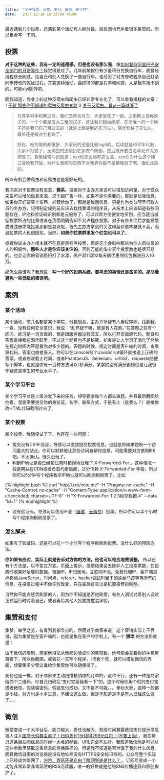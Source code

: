 ```yaml
---
title:  "关于投票、点赞、支付、微信，安全性"
date:   2017-12-19 16:28:09 +0800
---
```


最近遇到几个投票，还遇到某个活动有人刷分数。朋友圈也充斥着很多集赞的。所以集合写一下吧。

## 投票

__对于这种的这些，我有一定的道德感，但是也没有那么强__，像[如何看待阿里巴巴安全部门的月饼事件？](https://www.zhihu.com/question/50600301)我觉得是过了。几年前某银行有少量积分兑换自行车，我曾经用程序去刷过，给自己和别人兑换了一些自行车。也经历了对方修改程序自己赶紧同步修改的惊险过程。其实这种活动，最终拼的都是程序和网速，人是根本抢不到的，可能xiyi除外吧。

而我知道，商业上的这种反爬虫和爬虫已经非常专业化了，可以看看携程的文章：1 [干货 那些你不知道的爬虫反爬虫套路](http://www.jianshu.com/p/21f16af25572) 2 [关于反爬虫，看这一篇就够了](https://segmentfault.com/a/1190000005840672)

> 与竞争对手和解之后，我们去拜访对方，大家坐在了一起。之前网上自称妹子的，一个个都是五大三粗的汉子，这让我们相当绝望，在场唯一的一个妹子还是我们自己带过去的（就是上面提到的实习生），感觉套路了这么久，最终还是被对方套路了。
>
> 好在，吃的喝的都很好，大家玩的还是比较high的。后续就是和平年代啦，大家不打仗了，反爬虫的逻辑扔在那做个防御，然后就开放白名单允许对方爬取了。群里经常叫的就是：xxx你怎么频率这么高，xxx你为什么这个接口没给我开放，为什么我爬的东西不对我靠你是不是把我封了啊。诸如此类的。

所以有机会做爬虫和反爬虫也是蛮好玩的。

我向来对于投票没有恶意，__佛系__。投票对于主办方来说可以增加访问量，对于受众来说可以增加信息来源，这个跟广告一样，如果不是你需要的，那就是垃圾信息，如果你正好要买个东西，推荐给你了，那就是优惠信息。只是作为类似阿里行政人员的主办方，记得制定规则前应该去找找靠谱的程序员，从技术上应该知道有些问题存在，IP池和验证码识别都是云服务了，可以非常方便便宜地买到。应当适当减低投票所占的比重或者在页面明确告知不允许程序投票。对于有些关注后才能投票或者注册才能投票那都是耍流氓，首先主办方拿到的关注粉丝价值本身就不高，而且拉票的人也很困扰，当然，__如果你拉票群里发个红包也可以了__。

或者你说主办方根本就不在意是否程序投票，但是这个会影响那些为你人肉拉票的人的积极性，__那些人才是你应该关注的__，否则万能的淘宝买个投票数也是很容易的。也会让你的营销费用打了水漂，黑产双11双12每天刷优惠领红包据说日入10万。

那怎么靠谱呢？我想说：__写一个好的投票系统，要考虑的事情还是蛮多的。那尽量避免一些低级的错误吧。__

## 案例
### 某个活动
某个活动，前几名都是某个学院，分数很高，主办方怀疑有人用程序刷，找到我，一看，没有任何安全意识，我说：“乱怀疑干嘛，就是有人在刷。”在答题之前有个练习，练习是一页页做的，但是跟服务器没有交互，所以打开页面源代码，题目和答案直接都在源代码里。不过这个题目也不是秘密，初衷是让人学习了消化了然后在规定时间内答题看你对多少题的。答题的时候，规定时间是客户端的时间，查看源代码，答案也直接嵌入。你可以在console写个JavaScript循环直接选上正确的答案，或者修改截止时间，或者PhantomJS、Selenium、urllib2、requests随便写个脚本，也就是你有一百种方法可以1秒满分。某学院没有满分霸榜倒是让我很怀疑这些学生的专业水平了。

### 某个学习平台
某个学习平台是上级派发下来的任务，领导要求每个人都去做题，并且最后截图给他看，里面需要提交你的身份证，名字，联系方式，于是有人（是我么？）直接修改HTML代码截图过去了。

### 某个投票
某个投票，我随便试了下，也存在一些问题：

- 提交没有CSRF验证，导致可以直接提交投票信息，也就是你如果控制一个访问量大的站点，你可以默默地让那些访问者帮你投票。可能需要对方使用IE6吧。不太确认。很久没玩了。
- 判断IP地址是否已经投过票时错误地处理了 X-Forwarded-For 。这种情况一般是网站在CDN或者负载均衡后面，过分信赖 X-Forwarded-For 字段，所以你可以5分钟写个程序枚举IP地址就可以刷刷刷刷票了。比如

{% highlight bash %}
curl "http://xxx/vote.me" -H "Pragma: no-cache" -H "Cache-Control: no-cache" -H "Content-Type: application/x-www-form-urlencoded; charset=UTF-8" -H "X-Forwarded-For: 1.2.3枚举我把.4" --data "id=1"
{% endhighlight %}

- 没有验证码，导致可以使用IP池（[自建](http://kaito-kidd.com/2015/11/02/proxies-service/)、[云服务](https://www.baidu.com/s?wd=ip池)）投票。所以你可以半个小时写个程序刷刷刷投票了。

### 怎么解决
如果有了验证码，还是可以花一个小时写个程序刷刷刷投票。没什么好的预防方法。

__你如果有应对，实际上就是告诉对方你的方法，他也可以相应地做调整。__ 所以还有个方法是，以不变应万变。页面上提示，投票结束会去除非人工投票票数，在投票时收集好足够的数据，根据IP，IP归属地，互联网IP池，免费代理IP，客户端鼠标移动JavaScript，时间点，referer，hacker调试时留下的蛛丝马迹等等所有的信息，在投票过程中不做任何改变，只在最后排查出是机器投票的剔除。

当然你不能去惩罚刷票的人，因为你不知道是否他刷票，有些人调试对着别人调试正式运行时对着自己，或者再给其他人投票搅搅混水呢。

## 集赞和支付
集赞，举手之劳，有看到我都会点的。然而对于商家来说，这个营销实际上不靠谱，因为集赞是在客户端的，也就是集在客户的手机上，有一个 __猥琐__ 的方法那就是：

由于微信的限制，商家他没法从他那边验证你的集赞数，他可能会拿着你的手机屏幕看下，所以你截图，或者花一天写个程序，H5套个壳，就可以模拟微信的界面，想要集多少赞让谁给你集赞你可以随便搞了。

支付也是一样，对于商家来主动扫描核销你的订单的，这种不行，还有一种是商家给你个二维码，你自己扫码后“支付完给我看一下”的。这个时候你用个假的支付宝或者微信，假装输密码，假装支付成功，又不是不可能。。。奉劝大家，这种一般都是小钱，对方也是小本生意，不建议这么做，但是不知道是不是有人已经这么做了。。。

## 微信
微信变成一个大平台后，能力越大，责任也越大，前段时间暴露微信支付提示信息被人注入[国庆长假群主疯了！扫码支付1分钱得299元红包！(不要上当) ](https://mp.weixin.qq.com/s?__biz=MzA4NTQ5OTYyNw==&mid=2651325387&idx=1&sn=10ffee5de3dd0c26a6883e578788d9b2&chksm=842ba84fb35c2159d665e3cdfd2ef9e86c8d88876e8ab5a128dcbe92761bf8d710c2edd3c4ea&mpshare=1&scene=1&srcid=1004UU0l49zByqntX8GkypcI#rd)，我在拷贝这条朋友圈信息的时候一大堆的参数，URL完全不友好，我知道微信他是可以从这些参数里获取这条信息的传播路径的，但是我不知道是否泄漏了我的什么信息。而且微信自带的浏览器是没有地址栏没有HTTPS安全标识符的。公众号整个实际上已经成为暗网了，[凶险、罪恶还是自由？暗网到底是什么？ ](https://mp.weixin.qq.com/s?__biz=MjM5MTE4Nzk1NA==&mid=2650741775&idx=1&sn=a2f4982b3b33c6b94b97c1d855c53af8&chksm=beb2ea9289c5638420f0de5510e53ff01e101139ca6ab8bdd8e932183a43cc97b7de090f6e5c&mpshare=1&scene=1&srcid=1204ylCzTU5pKwRQgETSykm7#rd)。订阅号变成一个功能非常非常非常简陋的RSS阅读器，唯一的好处就是他的SNS传播途径和原创保护了。



